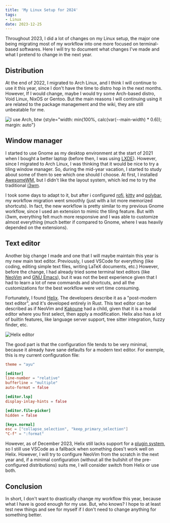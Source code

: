 ```yaml
---
title: 'My Linux Setup for 2024'
tags:
- Linux
date: 2023-12-25
---
```


Throughout 2023, I did a lot of changes on my Linux setup, the major one being migrating most of my workflow into one more focused on terminal-based softwares. Here I will try to document what changes I've made and what I pretend to change in the next year.

## Distribution

At the end of 2022, I migrated to Arch Linux, and I think I will continue to use it this year, since I don't have the time to distro hop in the next months. However, If I would change, maybe I would try some Arch-based distro, Void Linux, NixOS or Gentoo. But the main reasons I will continuing using it are related to the package management and the wiki, they are still unbeatable for me.

![I use Arch, btw](https://i.kym-cdn.com/photos/images/original/002/243/395/bcd.jpg)
{style="width: min(100%, calc(var(--main-width) * 0.6)); margin: auto"}

## Window manager

I started to use Gnome as my desktop environment at the start of 2021 when I bought a better laptop (before then, I was using [LXDE](https://www.lxde.org/)). However, since I migrated to Arch Linux, I was thinking that it would be nice to try a tiling window manager. So, during the mid-year vacation, I started to study about some of them to see which one should I choose. At first, I installed [AwesomeWM](https://awesomewm.org/), but I didn't like the layout system, which led me to try the traditional [i3wm](https://i3wm.org/).

I took some days to adapt to it, but after i configured [rofi](https://github.com/davatorium/rofi), [kitty](https://sw.kovidgoyal.net/kitty/) and [polybar](https://polybar.github.io/), my workflow migration went smoothly (just with a lot more memorized shortcuts). In fact, the new workflow is pretty similar to my previous Gnome workflow, since I used an extension to mimic the tiling feature. But with i3wm, everything felt much more responsive and I was able to customize almost everything (much better if compared to Gnome, where I was heavily depended on the extensions).

## Text editor

Another big change I made and one that I will maybe maintain this year is my new main text editor. Previously, I used VSCode for everything (like coding, editing simple text files, writing LaTeX documents, etc.) However, before the change, I had already tried some terminal text editors (like [NeoVim](https://neovim.io/) and [GNU Emacs](https://www.gnu.org/software/emacs/)), but it was not the best experience given that I had to learn a lot of new commands and shortcuts, and all the customizations for the best workflow were vert time consuming.

Fortunately, I found [Helix](https://helix-editor.com/). The developers describe it as a "post-modern text editor", and it's developed entirely in Rust. This text editor can be described as if NeoVim and [Kakoune](https://kakoune.org/) had a child, given that it is a modal editor where you first select, then apply a modification. Helix also has a lot of builtin features, like language server support, tree sitter integration, fuzzy finder, etc.

![Helix editor](https://helix-editor.com/signature-help.gif)

The good part is that the configuration file tends to be very minimal, because it already have sane defaults for a modern text editor. For exemple, this is my current configuration file:

```toml
theme = "ayu"

[editor]
line-number = "relative"
bufferline = "multiple"
auto-format = false

[editor.lsp]
display-inlay-hints = false

[editor.file-picker]
hidden = false

[keys.normal]
esc = ["collapse_selection", "keep_primary_selection"]
"C-f" = ":format"
```

However, as of December 2023, Helix still lacks support for a [plugin system](https://github.com/helix-editor/helix/discussions/3806), so I still use VSCode as a fallback when something does't work well on Helix. However, I will try to configure NeoVim from the scratch in the next year and, if a minimal configuration (without all the bullshit of the pre-configured distributions) suits me, I will consider switch from Helix or use both.

## Conclusion

In short, I don't want to drastically change my workflow this year, because what I have is good enough for my use. But, who knows? I hope to at least test new things and see for myself if I don't need to change anything for something better.
